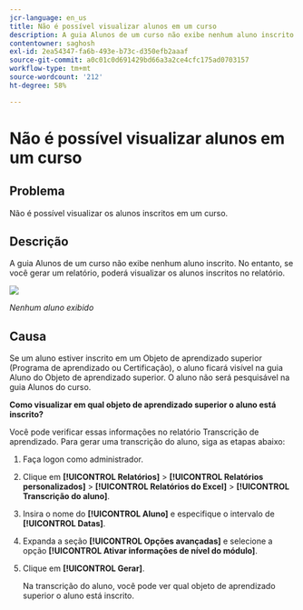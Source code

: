```yaml
---
jcr-language: en_us
title: Não é possível visualizar alunos em um curso
description: A guia Alunos de um curso não exibe nenhum aluno inscrito no Adobe Learning Manager. No entanto, se você gerar um relatório, poderá visualizar os alunos inscritos no relatório.
contentowner: saghosh
exl-id: 2ea54347-fa6b-493e-b73c-d350efb2aaaf
source-git-commit: a0c01c0d691429bd66a3a2ce4cfc175ad0703157
workflow-type: tm+mt
source-wordcount: '212'
ht-degree: 58%

---
```


# Não é possível visualizar alunos em um curso

## Problema

Não é possível visualizar os alunos inscritos em um curso.

## Descrição

A guia Alunos de um curso não exibe nenhum aluno inscrito. No entanto, se você gerar um relatório, poderá visualizar os alunos inscritos no relatório.

![](assets/no-learners.png)

*Nenhum aluno exibido*

## Causa

Se um aluno estiver inscrito em um Objeto de aprendizado superior (Programa de aprendizado ou Certificação), o aluno ficará visível na guia Aluno do Objeto de aprendizado superior. O aluno não será pesquisável na guia Alunos do curso.

**Como visualizar em qual objeto de aprendizado superior o aluno está inscrito?**

Você pode verificar essas informações no relatório Transcrição de aprendizado. Para gerar uma transcrição do aluno, siga as etapas abaixo:

1. Faça logon como administrador.
1. Clique em **[!UICONTROL Relatórios]** > **[!UICONTROL Relatórios personalizados]** > **[!UICONTROL Relatórios do Excel]** > **[!UICONTROL Transcrição do aluno]**.

1. Insira o nome do **[!UICONTROL Aluno]** e especifique o intervalo de **[!UICONTROL Datas]**.
1. Expanda a seção **[!UICONTROL Opções avançadas]** e selecione a opção **[!UICONTROL Ativar informações de nível do módulo]**.
1. Clique em **[!UICONTROL Gerar]**.

   Na transcrição do aluno, você pode ver qual objeto de aprendizado superior o aluno está inscrito.
